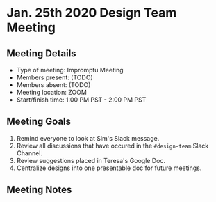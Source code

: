 # Jan. 25th 2020 Design Team Meeting

## Meeting Details

- Type of meeting: Impromptu Meeting
- Members present: (TODO)
- Members absent: (TODO)
- Meeting location: ZOOM
- Start/finish time: 1:00 PM PST - 2:00 PM PST

## Meeting Goals

1. Remind everyone to look at Sim's Slack message.
2. Review all discussions that have occured in the `#design-team` Slack Channel.
3. Review suggestions placed in Teresa's Google Doc.
4. Centralize designs into one presentable doc for future meetings.

## Meeting Notes

